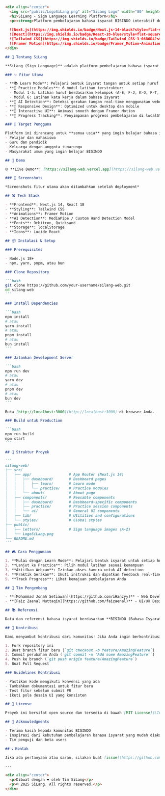 ````markdown
<div align="center">
  <img src="public/LogoSiLang.png" alt="SiLang Logo" width="80" height="80">
  <h1>SiLang - Sign Language Learning Platform</h1>
  <p><strong>Platform pembelajaran bahasa isyarat BISINDO interaktif dengan AI detection</strong></p>
  
  ![Next.js](https://img.shields.io/badge/Next.js-14-black?style=flat-square&logo=next.js)
  ![React](https://img.shields.io/badge/React-18-blue?style=flat-square&logo=react)
  ![Tailwind CSS](https://img.shields.io/badge/Tailwind_CSS-3-06B6D4?style=flat-square&logo=tailwindcss)
  ![Framer Motion](https://img.shields.io/badge/Framer_Motion-Animation-FF6B9D?style=flat-square)
</div>

## 📖 Tentang SiLang

**SiLang (Sign Language)** adalah platform pembelajaran bahasa isyarat Indonesia (BISINDO) yang interaktif dan mudah digunakan. Dikembangkan untuk semua usia, SiLang menggunakan teknologi AI untuk mendeteksi gerakan tangan dan memberikan feedback real-time kepada pengguna.

### ✨ Fitur Utama

- **📚 Learn Mode**: Pelajari bentuk isyarat tangan untuk setiap huruf A-Z dengan visualisasi yang jelas
- **🎯 Practice Modules**: 6 modul latihan terstruktur:
  - Modul 1-5: Latihan huruf berdasarkan kelompok (A-E, F-J, K-O, P-T, U-Z)
  - Modul 6: Latihan kata kerja dalam bahasa isyarat
- **🤖 AI Detection**: Deteksi gerakan tangan real-time menggunakan webcam
- **📱 Responsive Design**: Optimized untuk desktop dan mobile
- **🎨 Interactive UI**: Animasi smooth dengan Framer Motion
- **💾 Progress Tracking**: Penyimpanan progress pembelajaran di localStorage

### 🎯 Target Pengguna

Platform ini dirancang untuk **semua usia** yang ingin belajar bahasa isyarat Indonesia, mulai dari anak-anak hingga dewasa, termasuk:
- Pelajar dan mahasiswa
- Guru dan pendidik
- Keluarga dengan anggota tunarungu
- Masyarakat umum yang ingin belajar BISINDO

## 🚀 Demo

🌐 **Live Demo**: [https://silang-web.vercel.app](https://silang-web.vercel.app) *(akan segera tersedia)*

### 📸 Screenshots

*Screenshots fitur utama akan ditambahkan setelah deployment*

## 🛠️ Tech Stack

- **Frontend**: Next.js 14, React 18
- **Styling**: Tailwind CSS
- **Animations**: Framer Motion
- **AI Detection**: MediaPipe / Custom Hand Detection Model
- **Fonts**: Orbitron, Quicksand
- **Storage**: localStorage
- **Icons**: Lucide React

## 📦 Instalasi & Setup

### Prerequisites

- Node.js 18+ 
- npm, yarn, pnpm, atau bun

### Clone Repository

```bash
git clone https://github.com/your-username/silang-web.git
cd silang-web
```

### Install Dependencies

```bash
npm install
# atau
yarn install
# atau
pnpm install
# atau
bun install
```

### Jalankan Development Server

```bash
npm run dev
# atau
yarn dev
# atau
pnpm dev
# atau
bun dev
```

Buka [http://localhost:3000](http://localhost:3000) di browser Anda.

### Build untuk Production

```bash
npm run build
npm start
```

## 📁 Struktur Proyek

```
silang-web/
├── src/
│   ├── app/                 # App Router (Next.js 14)
│   │   ├── dashboard/       # Dashboard pages
│   │   │   ├── learn/       # Learn mode
│   │   │   └── practice/    # Practice modules
│   │   └── about/           # About page
│   ├── components/          # Reusable components
│   │   ├── dashboard/       # Dashboard-specific components
│   │   ├── practice/        # Practice session components
│   │   └── ui/              # General UI components
│   ├── lib/                 # Utilities and configurations
│   └── styles/              # Global styles
├── public/
│   ├── letters/             # Sign language images (A-Z)
│   └── LogoSiLang.png
└── README.md
```

## 🎮 Cara Penggunaan

1. **Mulai dengan Learn Mode**: Pelajari bentuk isyarat untuk setiap huruf
2. **Lanjut ke Practice**: Pilih modul latihan sesuai kemampuan
3. **Aktifkan Webcam**: Izinkan akses kamera untuk AI detection
4. **Praktik Gerakan**: Ikuti instruksi dan dapatkan feedback real-time
5. **Track Progress**: Lihat kemajuan pembelajaran Anda

## 👥 Tim Pengembang

- **[Mohammad Jonah Setiawan](https://github.com/iHanzyy)** - Web Developer
- **[Faiz Zaenal Muttaqin](https://github.com/faizaenal)** - UI/UX Designer

## 📚 Referensi

Data dan referensi bahasa isyarat berdasarkan **BISINDO (Bahasa Isyarat Indonesia)** yang merupakan sistem bahasa isyarat resmi di Indonesia.

## 🤝 Kontribusi

Kami menyambut kontribusi dari komunitas! Jika Anda ingin berkontribusi:

1. Fork repository ini
2. Buat branch fitur baru (`git checkout -b feature/AmazingFeature`)
3. Commit perubahan Anda (`git commit -m 'Add some AmazingFeature'`)
4. Push ke branch (`git push origin feature/AmazingFeature`)
5. Buat Pull Request

### Guidelines Kontribusi

- Pastikan kode mengikuti konvensi yang ada
- Tambahkan dokumentasi untuk fitur baru
- Test fitur sebelum submit PR
- Ikuti pola desain UI yang konsisten

## 📄 License

Proyek ini bersifat open source dan tersedia di bawah [MIT License](LICENSE).

## 🙏 Acknowledgments

- Terima kasih kepada komunitas BISINDO
- Inspirasi dari kebutuhan pembelajaran bahasa isyarat yang mudah diakses
- Tim penguji dan beta users

## 📞 Kontak

Jika ada pertanyaan atau saran, silakan buat [issue](https://github.com/iHanzyy/silang-web/issues) atau hubungi tim pengembang.

---

<div align="center">
  <p>Dibuat dengan ❤️ oleh Tim SiLang</p>
  <p>© 2025 SiLang. All rights reserved.</p>
</div>
````
